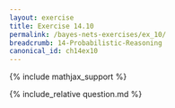 ```yaml
---
layout: exercise
title: Exercise 14.10
permalink: /bayes-nets-exercises/ex_10/
breadcrumb: 14-Probabilistic-Reasoning
canonical_id: ch14ex10
---
```


{% include mathjax_support %}
<div id="hiddden">{% include_relative question.md %}</div>